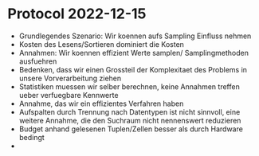 # Protocol 2022-12-15

- Grundlegendes Szenario: Wir koennen aufs Sampling Einfluss nehmen
- Kosten des Lesens/Sortieren dominiert die Kosten
- Annahmen: Wir koennen effizient Werte samplen/ Samplingmethoden ausfuehren
- Bedenken, dass wir einen Grossteil der Komplexitaet des Problems in unsere Vorverarbeitung ziehen
- Statistiken muessen wir selber berechnen, keine Annahmen treffen ueber verfuegbare Kennwerte
- Annahme, das wir ein effizientes Verfahren haben
- Aufspalten durch Trennung nach Datentypen ist nicht sinnvoll, eine weitere Annahme, die den Suchraum nicht nennenswert reduzieren
- Budget anhand gelesenen Tuplen/Zellen besser als durch Hardware bedingt
- 